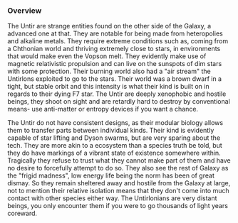 
### Overview

The Untir are strange entities found on the other side of the Galaxy, a advanced one at that.  They are notable for being made from heteropolies and alkaline metals.  They require extreme conditions such as, coming from a Chthonian world and thriving extremely close to stars, in environments that would make even the Vopson melt.  They evidently make use of magnetic relativistic propulsion and can live on the sunspots of dim stars with some protection.  Their burning world also had a "air stream" the Untirlons exploited to go to the stars.  Their world was a brown dwarf in a tight, but stable orbit and this intensity is what their kind is built on in regards to their dying F7 star.  The Untir are deeply xenophobic and hostile beings, they shoot on sight and are retardly hard to destroy by conventional means- use anti-matter or entropy devices if you want a chance.  

The Untir do not have consistent designs, as their modular biology allows them to transfer parts between individual kinds.  Their kind is evidently capable of star lifting and Dyson swarms, but are very sparing about the tech. They are more akin to a ecosystem than a species truth be told, but they do have markings of a vibrant state of existence somewhere within.  Tragically they refuse to trust what they cannot make part of them and have no desire to forcefully attempt to do so.  They also see the rest of Galaxy as the "frigid madness", low energy life being the norm has been of great dismay.  So they remain sheltered away and hostile from the Galaxy at large, not to mention their relative isolation means that they don't come into much contact with other species either way.
The Untirlonians are very distant beings, you only encounter them if you were to go thousands of light years coreward.
